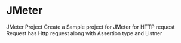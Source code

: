 # JMeter
JMeter Project
Create a Sample project for JMeter for HTTP request
Request has Http request along with Assertion type and Listner
